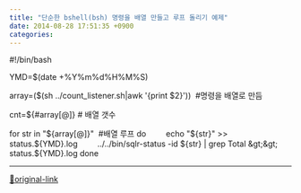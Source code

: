 ```yaml
---
title: "단순한 bshell(bsh) 명령을 배열 만들고 루프 돌리기 예제"
date: 2014-08-28 17:51:35 +0900
categories: 
---
```

  

#!/bin/bash
  

YMD=$(date +%Y%m%d%H%M%S)
  

array=($(sh ../count_listener.sh|awk '{print $2}'))  #명령을 배열로 만듬
  

cnt=${#array[@]} # 배열 갯수
  

for str in "${array[@]}"  #배열 루프
do
        echo "${str}" &gt;&gt; status.${YMD}.log
        ../../bin/sqlr-status -id ${str} | grep Total &gt;&gt; status.${YMD}.log
done







***
[🔗original-link](http://www.mins01.com/mh/tech/read/895)